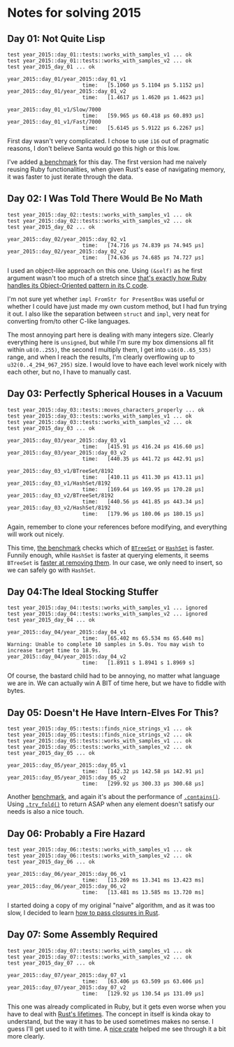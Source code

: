 # Notes for solving 2015
## Day 01: Not Quite Lisp

```
test year_2015::day_01::tests::works_with_samples_v1 ... ok
test year_2015::day_01::tests::works_with_samples_v2 ... ok
test year_2015_day_01 ... ok

year_2015::day_01/year_2015::day_01_v1
                        time:   [5.1060 µs 5.1104 µs 5.1152 µs]
year_2015::day_01/year_2015::day_01_v2
                        time:   [1.4617 µs 1.4620 µs 1.4623 µs]

year_2015::day_01_v1/Slow/7000
                        time:   [59.965 µs 60.418 µs 60.893 µs]
year_2015::day_01_v1/Fast/7000
                        time:   [5.6145 µs 5.9122 µs 6.2267 µs]
```

First day wasn't very complicated. I chose to use `i16` out of pragmatic reasons, I don't believe Santa would go this high or this low.

I've added [a benchmark](benches/year_2015_day_01.rs) for this day. The first version had me naively reusing Ruby functionalities, when given Rust's ease of navigating memory, it was faster to just iterate through the data.

## Day 02: I Was Told There Would Be No Math

```
test year_2015::day_02::tests::works_with_samples_v1 ... ok
test year_2015::day_02::tests::works_with_samples_v2 ... ok
test year_2015_day_02 ... ok

year_2015::day_02/year_2015::day_02_v1
                        time:   [74.716 µs 74.839 µs 74.945 µs]
year_2015::day_02/year_2015::day_02_v2
                        time:   [74.636 µs 74.685 µs 74.727 µs]
```

I used an object-like approach on this one. Using `(&self)` as he first argument wasn't too much of a stretch since [that's exactly how Ruby handles its Object-Oriented pattern in its C code](https://silverhammermba.github.io/emberb/c/#Methods).

I'm not sure yet whether `impl FromStr for PresentBox` was useful or whether I could have just made my own custom method, but I had fun trying it out. I also like the separation between `struct` and `impl`, very neat for converting from/to other C-like languages.

The most annoying part here is dealing with many integers size. Clearly everything here is `unsigned`, but while I'm sure my box dimensions all fit within `u8(0..255)`, the second I multiply them, I get into `u16(0..65_535)` range, and when I reach the results, I'm clearly overflowing up to `u32(0..4_294_967_295)` size. I would love to have each level work nicely with each other, but no, I have to manually cast.

## Day 03: Perfectly Spherical Houses in a Vacuum

```
test year_2015::day_03::tests::moves_characters_properly ... ok
test year_2015::day_03::tests::works_with_samples_v1 ... ok
test year_2015::day_03::tests::works_with_samples_v2 ... ok
test year_2015_day_03 ... ok

year_2015::day_03/year_2015::day_03_v1
                        time:   [415.91 µs 416.24 µs 416.60 µs]
year_2015::day_03/year_2015::day_03_v2
                        time:   [440.35 µs 441.72 µs 442.91 µs]

year_2015::day_03_v1/BTreeSet/8192
                        time:   [410.11 µs 411.30 µs 413.11 µs]
year_2015::day_03_v1/HashSet/8192
                        time:   [169.64 µs 169.95 µs 170.28 µs]
year_2015::day_03_v2/BTreeSet/8192
                        time:   [440.56 µs 441.85 µs 443.34 µs]
year_2015::day_03_v2/HashSet/8192
                        time:   [179.96 µs 180.06 µs 180.15 µs]
```

Again, remember to clone your references before modifying, and everything will work out nicely.

This time, [the benchmark](benches/year_2015_day_03.rs) checks which of [`BTreeSet`](https://doc.rust-lang.org/stable/std/collections/struct.BTreeSet.html) or [`HashSet`](https://doc.rust-lang.org/stable/std/collections/hash_set/struct.HashSet.html) is faster. Funnily enough, while `HashSet` is faster at querying elements, it seems `BTreeSet` is [faster at removing them](https://github.com/ssomers/rust_bench_sets_compared). In our case, we only need to insert, so we can safely go with `HashSet`.

## Day 04:The Ideal Stocking Stuffer

```
test year_2015::day_04::tests::works_with_samples_v1 ... ignored
test year_2015::day_04::tests::works_with_samples_v2 ... ignored
test year_2015_day_04 ... ok

year_2015::day_04/year_2015::day_04_v1
                        time:   [65.402 ms 65.534 ms 65.640 ms]
Warning: Unable to complete 10 samples in 5.0s. You may wish to increase target time to 18.9s.
year_2015::day_04/year_2015::day_04_v2
                        time:   [1.8911 s 1.8941 s 1.8969 s]
```

Of course, the bastard child had to be annoying, no matter what language we are in. We can actually win A BIT of time here, but we have to fiddle with bytes.

## Day 05: Doesn't He Have Intern-Elves For This?

```
test year_2015::day_05::tests::finds_nice_strings_v1 ... ok
test year_2015::day_05::tests::finds_nice_strings_v2 ... ok
test year_2015::day_05::tests::works_with_samples_v1 ... ok
test year_2015::day_05::tests::works_with_samples_v2 ... ok
test year_2015_day_05 ... ok

year_2015::day_05/year_2015::day_05_v1
                        time:   [142.32 µs 142.58 µs 142.91 µs]
year_2015::day_05/year_2015::day_05_v2
                        time:   [299.92 µs 300.33 µs 300.68 µs]
```

Another [benchmark](benches/year_2015_day_05.rs), and again it's about the performance of [`.contains()`](https://doc.rust-lang.org/std/primitive.str.html#method.contains). Using [`.try_fold()`](https://doc.rust-lang.org/std/iter/trait.Iterator.html#method.try_fold) to return ASAP when any element doesn't satisfy our needs is also a nice touch.

## Day 06: Probably a Fire Hazard

```
test year_2015::day_06::tests::works_with_samples_v1 ... ok
test year_2015::day_06::tests::works_with_samples_v2 ... ok
test year_2015_day_06 ... ok

year_2015::day_06/year_2015::day_06_v1
                        time:   [13.269 ms 13.341 ms 13.423 ms]
year_2015::day_06/year_2015::day_06_v2
                        time:   [13.481 ms 13.585 ms 13.720 ms]
```

I started doing a copy of my original "naive" algorithm, and as it was too slow, I decided to learn [how to pass closures in Rust](https://doc.rust-lang.org/book/ch13-01-closures.html).

## Day 07: Some Assembly Required

```
test year_2015::day_07::tests::works_with_samples_v1 ... ok
test year_2015::day_07::tests::works_with_samples_v2 ... ok
test year_2015_day_07 ... ok

year_2015::day_07/year_2015::day_07_v1
                        time:   [63.406 µs 63.509 µs 63.606 µs]
year_2015::day_07/year_2015::day_07_v2
                        time:   [129.92 µs 130.54 µs 131.09 µs]
```

This one was already complicated in Ruby, but it gets even worse when you have to deal with [Rust's lifetimes](https://doc.rust-lang.org/rust-by-example/scope/lifetime.html). The concept in itself is kinda okay to understand, but the way it has to be used sometimes makes no sense. I guess I'll get used to it with time. A [nice crate](https://docs.rs/advent-of-code/2022.0.66/src/advent_of_code/year2015/day07.rs.html) helped me see through it a bit more clearly.
